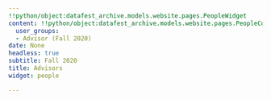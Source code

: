 ```yaml
---
!!python/object:datafest_archive.models.website.pages.PeopleWidget
content: !!python/object:datafest_archive.models.website.pages.PeopleContent
  user_groups:
  - Advisor (Fall 2020)
date: None
headless: true
subtitle: Fall 2020
title: Advisors
widget: people

---
```

